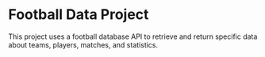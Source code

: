 # Football Data Project

This project uses a football database API to retrieve and return specific data about teams, players, matches, and statistics.

